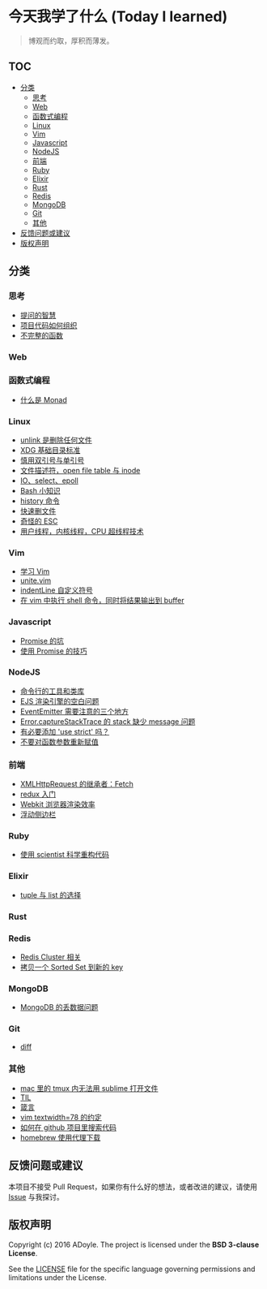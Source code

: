 # 今天我学了什么 (Today I learned)

> 博观而约取，厚积而薄发。

## TOC

<!-- MarkdownTOC -->

- [分类](#分类)
    - [思考](#思考)
    - [Web](#web)
    - [函数式编程](#函数式编程)
    - [Linux](#linux)
    - [Vim](#vim)
    - [Javascript](#javascript)
    - [NodeJS](#nodejs)
    - [前端](#前端)
    - [Ruby](#ruby)
    - [Elixir](#elixir)
    - [Rust](#rust)
    - [Redis](#redis)
    - [MongoDB](#mongodb)
    - [Git](#git)
    - [其他](#其他)
- [反馈问题或建议](#反馈问题或建议)
- [版权声明](#版权声明)

<!-- /MarkdownTOC -->

<a name="分类"></a>
## 分类

<a name="思考"></a>
### 思考

- [提问的智慧](thinking/smartquestion.md)
- [项目代码如何组织](thinking/how-to-make-code-organization.md)
- [不完整的函数](thinking/non-total-function.md)

<a name="web"></a>
### Web

<a name="函数式编程"></a>
### 函数式编程

- [什么是 Monad](fp/what-is-monad.md)

<a name="linux"></a>
### Linux

- [unlink 是删除任何文件](linux/unlink.md)
- [XDG 基础目录标准](linux/XDG-base-directory-spec.md)
- [慎用双引号与单引号](linux/quotes-in-bash.md)
- [文件描述符，open file table 与 inode](linux/fd-oft-inode.md)
- [IO、select、epoll](linux/io-select-epoll.md)
- [Bash 小知识](linux/bash-learning.md)
- [history 命令](linux/history.md)
- [快速删文件](linux/fast-remove-files.md)
- [奇怪的 ESC](linux/weird-esc-key.md)
- [用户线程，内核线程，CPU 超线程技术](linux/about-multi-thread.md)

<a name="vim"></a>
### Vim

- [学习 Vim](vim/vim-learning.md)
- [unite.vim](vim/unite.vim.md)
- [indentLine 自定义符号](vim/indentline.md)
- [在 vim 中执行 shell 命令，同时将结果输出到 buffer](vim/pipe-shell-output-to-buffer.md)

<a name="javascript"></a>
### Javascript

- [Promise 的坑](javascript/trap-of-promise.md)
- [使用 Promise 的技巧](javascript/trick-of-promise.md)

<a name="nodejs"></a>
### NodeJS

- [命令行的工具和类库](nodejs/cli-libraries-and-tools.md)
- [EJS 渲染引擎的空白问题](nodejs/ejs-blanks.md)
- [EventEmitter 需要注意的三个地方](nodejs/three-notes-of-eventemitter.md)
- [Error.captureStackTrace 的 stack 缺少 message 问题](nodejs/error-captureStackTrace.md)
- [有必要添加 'use strict' 吗？](nodejs/implicit-strict-mode.md)
- [不要对函数参数重新赋值](nodejs/don-t-reassign-function-arguments.md)

<a name="前端"></a>
### 前端

- [XMLHttpRequest 的继承者：Fetch](front-end/fetch.md)
- [redux 入门](front-end/redux-ABC.md)
- [Webkit 浏览器渲染效率](front-end/webkit-render-performance.md)
- [浮动侧边栏](front-end/float-sidebar.md)

<a name="ruby"></a>
### Ruby

- [使用 scientist 科学重构代码](ruby/using-scientist-for-refactoring.md)

<a name="elixir"></a>
### Elixir

- [tuple 与 list 的选择](elixir/choosing-between-tuple-and-list.md)

<a name="rust"></a>
### Rust

<a name="redis"></a>
### Redis

- [Redis Cluster 相关](redis/cluster.md)
- [拷贝一个 Sorted Set 到新的 key](redis/copy-a-sorted-set.md)

<a name="mongodb"></a>
### MongoDB

- [MongoDB 的丢数据问题](mongo/data-lost.md)

<a name="git"></a>
### Git

- [diff](git/diff.md)

<a name="其他"></a>
### 其他

- [mac 里的 tmux 内无法用 sublime 打开文件](others/subl-in-tmux-on-mac.md)
- [TIL](./others/TIL.md)
- [箴言](./others/maxim.md)
- [vim textwidth=78 的约定](others/textwidth-78-of-vim.md)
- [如何在 github 项目里搜索代码](others/how-to-use-github-to-browse-codes.md)
- [homebrew 使用代理下载](others/homebrew-proxy.md)

<a name="反馈问题或建议"></a>
## 反馈问题或建议

本项目不接受 Pull Request，如果你有什么好的想法，或者改进的建议，请使用 [Issue][] 与我探讨。

<a name="版权声明"></a>
## 版权声明

Copyright (c) 2016 ADoyle. The project is licensed under the **BSD 3-clause License**.

See the [LICENSE][] file for the specific language governing permissions and limitations under the License.


[Issue]: https://github.com/adoyle-h/Today-I-Learned/issues
[LICENSE]: ./LICENSE
